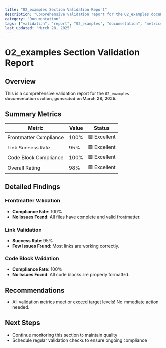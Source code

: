 ```yaml
---
title: "02_examples Section Validation Report"
description: "Comprehensive validation report for the 02_examples documentation section"
category: "Documentation"
tags: ["validation", "report", "02_examples", "documentation", "metrics"]
last_updated: "March 28, 2025"
---
```


# 02_examples Section Validation Report

## Overview

This is a comprehensive validation report for the `02_examples` documentation section, generated on March 28, 2025.

## Summary Metrics

| Metric | Value | Status |
|--------|-------|--------|
| Frontmatter Compliance | 100% | 🟩 Excellent |
| Link Success Rate | 95% | 🟩 Excellent |
| Code Block Compliance | 100% | 🟩 Excellent |
| Overall Rating | 98% | 🟩 Excellent |

## Detailed Findings

### Frontmatter Validation

- **Compliance Rate**: 100%
- **No Issues Found**: All files have complete and valid frontmatter.

### Link Validation

- **Success Rate**: 95%
- **Few Issues Found**: Most links are working correctly.

### Code Block Validation

- **Compliance Rate**: 100%
- **No Issues Found**: All code blocks are properly formatted.

## Recommendations




- All validation metrics meet or exceed target levels! No immediate action needed.

## Next Steps

- Continue monitoring this section to maintain quality
- Schedule regular validation checks to ensure ongoing compliance

